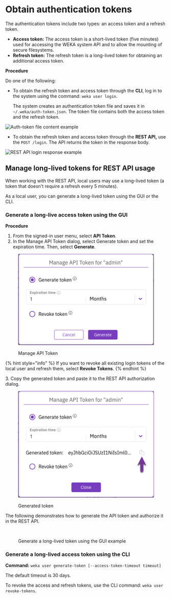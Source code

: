 # Obtain authentication tokens

The authentication tokens include two types: an access token and a refresh token.

* **Access token:** The access token is a short-lived token (five minutes) used for accessing the WEKA system API and to allow the mounting of secure filesystems.
* **Refresh token:** The refresh token is a long-lived token for obtaining an additional access token.

**Procedure**

Do one of the following:

*   To obtain the refresh token and access token through the **CLI**, log in to the system using the command: `weka user login`.

    The system creates an authentication token file and saves it in `~/.weka/auth-token.json`. The token file contains both the access token and the refresh token.

![Auth-token file content example](../../.gitbook/assets/wmng\_auth\_token\_example.png)

* To obtain the refresh token and access token through the **REST API,** use the `POST /login`. The API returns the token in the response body.

![REST API login response example](../../.gitbook/assets/wmng\_auth\_token\_api\_example.png)

## Manage long-lived tokens for REST API usage

When working with the REST API, local users may use a long-lived token (a token that doesn't require a refresh every 5 minutes).

As a local user, you can generate a long-lived token using the GUI or the CLI.

### Generate a long-live access token using the GUI

**Procedure**

1. From the signed-in user menu, select **API Token**.
2. In the Manage API Token dialog, select Generate token and set the expiration time. Then, select **Generate**.

<figure><img src="../../.gitbook/assets/wmng_manage_api_token.png" alt=""><figcaption><p>Manage API Token</p></figcaption></figure>

{% hint style="info" %}
If you want to revoke all existing login tokens of the local user and refresh them, select **Revoke Tokens**.
{% endhint %}

3\. Copy the generated token and paste it to the REST API authorization dialog.

<figure><img src="../../.gitbook/assets/wmng_manage_api_token_generated.png" alt=""><figcaption><p>Generated token</p></figcaption></figure>

The following demonstrates how to generate the API token and authorize it in the REST API.

<figure><img src="../../.gitbook/assets/wmng_generate_token_example_animated.gif" alt=""><figcaption><p>Generate a long-lived token using the GUI example</p></figcaption></figure>

### Generate a long-lived access token using the CLI

**Command:** `weka user generate-token [--access-token-timeout timeout]`

The default timeout is 30 days.

To revoke the access and refresh tokens, use the CLI command: `weka user revoke-tokens`.

